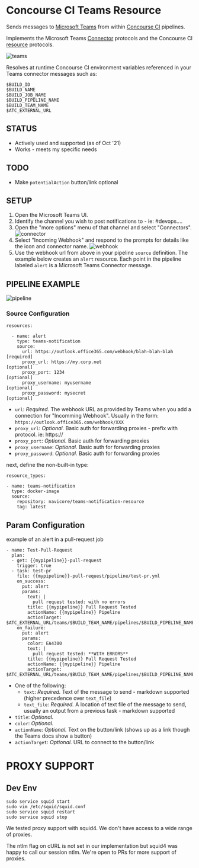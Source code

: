 # Concourse CI Teams Resource

Sends messages to [Microsoft Teams](https://teams.microsoft.com) from
within [Concourse CI](https://concourse.ci) pipelines.

Implements the Microsoft Teams
[Connector](https://dev.outlook.com/Connectors/Reference) protocols and
the Concourse CI [resource](https://concourse.ci/implementing-resources.html)
protocols.

![teams](images/teams2.png)

Resolves at runtime Concourse CI environment variables referenced in your Teams
connector messages such as:

```
$BUILD_ID
$BUILD_NAME
$BUILD_JOB_NAME
$BUILD_PIPELINE_NAME
$BUILD_TEAM_NAME
$ATC_EXTERNAL_URL
```

## STATUS

* Actively used and supported (as of Oct '21)
* Works - meets my specific needs


## TODO

* Make `potentialAction` button/link optional


## SETUP

1. Open the Microsoft Teams UI.
2. Identify the channel you wish to post notifications to - ie: #devops....
3. Open the "more options" menu of that channel and select "Connectors".
![connector](images/connector.png)
4. Select "Incoming Webhook" and respond to the prompts for details like the
icon and connector name.
![webhook](images/webhook.png)
5. Use the webhook url from above in your pipeline `source` definition.  The
example below creates an `alert` resource.  Each point in the pipeline labeled
`alert` is a Microsoft Teams Connector message.


## PIPELINE EXAMPLE

![pipeline](images/pipeline.png)

### Source Configuration

```
resources:

  - name: alert
    type: teams-notification
    source:
      url: https://outlook.office365.com/webhook/blah-blah-blah   [required]
      proxy_url: https://my.corp.net                              [optional]
      proxy_port: 1234                                            [optional]
      proxy_username: myusername                                  [optional]
      proxy_password: mysecret                                    [optional]

```
* `url`: *Required.* The webhook URL as provided by Teams when you add a
connection for "Incomming Webhook". Usually in the
form: `https://outlook.office365.com/webhook/XXX`
* `proxy_url`: *Optional.* Basic auth for forwarding proxies - prefix with protocol. ie: https://
* `proxy_port`: *Optional.* Basic auth for forwarding proxies
* `proxy_username`: *Optional.* Basic auth for forwarding proxies
* `proxy_password`: *Optional.* Basic auth for forwarding proxies

next, define the non-built-in type:

```
resource_types:

- name: teams-notification
  type: docker-image
  source:
    repository: navicore/teams-notification-resource
    tag: latest
```

## Param Configuration

example of an alert in a pull-request job
```
- name: Test-Pull-Request
  plan:
  - get: {{mypipeline}}-pull-request
    trigger: true
  - task: test-pr
    file: {{mypipeline}}-pull-request/pipeline/test-pr.yml
    on_success:
      put: alert
      params:
        text: |
          pull request tested: with no errors
        title: {{mypipeline}} Pull Request Tested
        actionName: {{mypipeline}} Pipeline
        actionTarget: $ATC_EXTERNAL_URL/teams/$BUILD_TEAM_NAME/pipelines/$BUILD_PIPELINE_NAME/jobs/$BUILD_JOB_NAME/builds/$BUILD_NAME
    on_failure:
      put: alert
      params:
        color: EA4300
        text: |
          pull request tested: **WITH ERRORS**
        title: {{mypipeline}} Pull Request Tested
        actionName: {{mypipeline}} Pipeline
        actionTarget: $ATC_EXTERNAL_URL/teams/$BUILD_TEAM_NAME/pipelines/$BUILD_PIPELINE_NAME/jobs/$BUILD_JOB_NAME/builds/$BUILD_NAME
```
* One of the following:
  * `text`: *Required.* Text of the message to send - markdown supported (higher precedence over `text_file`)
  * `text_file`: *Required.* A location of text file of the message to send, usually an output from a previous task - markdown supported
* `title`: *Optional.*
* `color`: *Optional.* 
* `actionName`: *Optional.* Text on the button/link (shows up as a link though the Teams docs show a button)
* `actionTarget`: *Optional.* URL to connect to the button/link


# PROXY SUPPORT

## Dev Env

```
sudo service squid start
sudo vim /etc/squid/squid.conf
sudo service squid restart
sudo service squid stop
```

We tested proxy support with squid4.  We don't have access to a wide range of proxies.

The ntlm flag on cURL is not set in our implementation but squid4 was happy to call our session ntlm.  We're open to PRs for more support of proxies.
